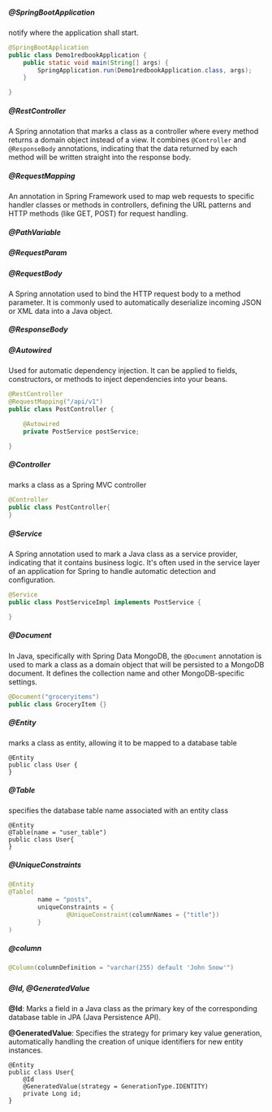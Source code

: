 ##### @SpringBootApplication

notify where the application shall start.

```java
@SpringBootApplication
public class Demo1redbookApplication {
	public static void main(String[] args) {
		SpringApplication.run(Demo1redbookApplication.class, args);
	}

}
```

##### @RestController

 A Spring annotation that marks a class as a controller where every method returns a domain object instead of a view. It combines `@Controller` and `@ResponseBody` annotations, indicating that the data returned by each method will be written straight into the response body.

##### @RequestMapping

An annotation in Spring Framework used to map web requests to specific handler classes or methods in controllers, defining the URL patterns and HTTP methods (like GET, POST) for request handling.

##### @PathVariable

##### @RequestParam

##### @RequestBody

A Spring annotation used to bind the HTTP request body to a method parameter. It is commonly used to automatically deserialize incoming JSON or XML data into a Java object.

##### @ResponseBody

##### @Autowired

Used for automatic dependency injection. It can be applied to fields, constructors, or methods to inject dependencies into your beans.

```java
@RestController
@RequestMapping("/api/v1")
public class PostController {

    @Autowired
    private PostService postService;

}
```



##### @Controller

marks a class as a Spring MVC controller

```java
@Controller
public class PostController{
}
```

##### @Service

A Spring annotation used to mark a Java class as a service provider, indicating that it contains business logic. It's often used in the service layer of an application for Spring to handle automatic detection and configuration.

```java
@Service
public class PostServiceImpl implements PostService {

}
```



##### @Document

In Java, specifically with Spring Data MongoDB, the `@Document` annotation is used to mark a class as a domain object that will be persisted to a MongoDB document. It defines the collection name and other MongoDB-specific settings.

```java
@Document("groceryitems")
public class GroceryItem {}
```



##### @Entity

marks a class as entity, allowing it to be mapped to a database table

```
@Entity
public class User {
}
```

##### @Table

specifies the database table name associated with an entity class

```
@Entity
@Table(name = "user_table")
public class User{
}
```

##### @UniqueConstraints

```java
@Entity
@Table(
        name = "posts",
        uniqueConstraints = {
                @UniqueConstraint(columnNames = {"title"})
        }
)
```

##### @column

```java
@Column(columnDefinition = "varchar(255) default 'John Snow'")
```

##### 



##### @Id, @GeneratedValue

**@Id**: Marks a field in a Java class as the primary key of the corresponding database table in JPA (Java Persistence API).

**@GeneratedValue**: Specifies the strategy for primary key value generation, automatically handling the creation of unique identifiers for new entity instances.

```
@Entity
public class User{
    @Id
    @GeneratedValue(strategy = GenerationType.IDENTITY)
    private Long id;
}
```
